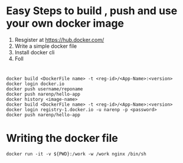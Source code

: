 # Easy Steps to build , push and use your own docker image 
  1. Resgister at https://hub.docker.com/
  2. Write a simple docker file 
  3. Install docker cli
  4. Foll
# 
```
docker build <DockerFile name> -t <reg-id>/<App-Name>:<version>
docker login docker.io
docker push username/reponame
docker push narenp/hello-app
docker history <image-name>
docker build <DockerFile name> -t <reg-id>/<App-Name>:<version>
docker login registry-1.docker.io -u narenp -p <password>
docker push narenp/hello-app
```

# Writing the docker file 

```
docker run -it -v ${PWD}:/work -w /work nginx /bin/sh
```
